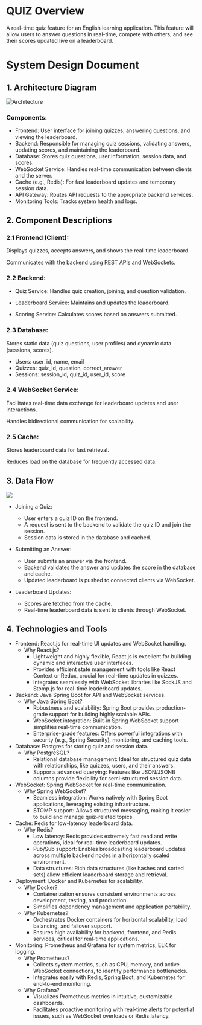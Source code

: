 # QUIZ Overview
A real-time quiz feature for an English learning application. This feature will allow users to answer questions in real-time, compete with others, and see their scores updated live on a leaderboard.

# System Design Document
## 1. Architecture Diagram

![Architecture](docs/Architecture.svg)

### Components:
- Frontend: User interface for joining quizzes, answering questions, and viewing the leaderboard.
- Backend: Responsible for managing quiz sessions, validating answers, updating scores, and maintaining the leaderboard.
- Database: Stores quiz questions, user information, session data, and scores.
- WebSocket Service: Handles real-time communication between clients and the server.
- Cache (e.g., Redis): For fast leaderboard updates and temporary session data.
- API Gateway: Routes API requests to the appropriate backend services.
- Monitoring Tools: Tracks system health and logs.

## 2. Component Descriptions
### 2.1 Frontend (Client):

Displays quizzes, accepts answers, and shows the real-time leaderboard.

Communicates with the backend using REST APIs and WebSockets.

### 2.2 Backend:

- Quiz Service: Handles quiz creation, joining, and question validation.

- Leaderboard Service: Maintains and updates the leaderboard.

- Scoring Service: Calculates scores based on answers submitted.

### 2.3 Database:

Stores static data (quiz questions, user profiles) and dynamic data (sessions, scores).

- Users: user_id, name, email
- Quizzes: quiz_id, question, correct_answer
- Sessions: session_id, quiz_id, user_id, score
### 2.4 WebSocket Service:

Facilitates real-time data exchange for leaderboard updates and user interactions.

Handles bidirectional communication for scalability.

### 2.5 Cache:

Stores leaderboard data for fast retrieval.

Reduces load on the database for frequently accessed data.

## 3. Data Flow
![](docs/DataFlow.svg)

- Joining a Quiz:
  - User enters a quiz ID on the frontend.
  - A request is sent to the backend to validate the quiz ID and join the session.
  - Session data is stored in the database and cached.

- Submitting an Answer:
  - User submits an answer via the frontend.
  - Backend validates the answer and updates the score in the database and cache.
  - Updated leaderboard is pushed to connected clients via WebSocket.

- Leaderboard Updates:
  - Scores are fetched from the cache.
  - Real-time leaderboard data is sent to clients through WebSocket.

## 4. Technologies and Tools
- Frontend: React.js for real-time UI updates and WebSocket handling.
  - Why React.js?
    - Lightweight and highly flexible, React.js is excellent for building dynamic and interactive user interfaces.
    - Provides efficient state management with tools like React Context or Redux, crucial for real-time updates in quizzes.
    - Integrates seamlessly with WebSocket libraries like SockJS and Stomp.js for real-time leaderboard updates.
- Backend: Java Spring Boot for API and WebSocket services.
  - Why Java Spring Boot?
    - Robustness and scalability: Spring Boot provides production-grade support for building highly scalable APIs.
    - WebSocket integration: Built-in Spring WebSocket support simplifies real-time communication.
    - Enterprise-grade features: Offers powerful integrations with security (e.g., Spring Security), monitoring, and caching tools.
- Database: Postgres for storing quiz and session data.
  - Why PostgreSQL?
    - Relational database management: Ideal for structured quiz data with relationships, like quizzes, users, and their answers.
    - Supports advanced querying: Features like JSON/JSONB columns provide flexibility for semi-structured session data.
- WebSocket: Spring WebSocket for real-time communication.
  - Why Spring WebSocket?
    - Seamless integration: Works natively with Spring Boot applications, leveraging existing infrastructure.
    - STOMP support: Allows structured messaging, making it easier to build and manage quiz-related topics.
- Cache: Redis for low-latency leaderboard data.
  - Why Redis?
    - Low latency: Redis provides extremely fast read and write operations, ideal for real-time leaderboard updates.
    - Pub/Sub support: Enables broadcasting leaderboard updates across multiple backend nodes in a horizontally scaled environment.
    - Data structures: Rich data structures (like hashes and sorted sets) allow efficient leaderboard storage and retrieval.
- Deployment: Docker and Kubernetes for scalability.
  - Why Docker?
    - Containerization ensures consistent environments across development, testing, and production.
    - Simplifies dependency management and application portability.
  - Why Kubernetes?
    - Orchestrates Docker containers for horizontal scalability, load balancing, and failover support.
    - Ensures high availability for backend, frontend, and Redis services, critical for real-time applications.
- Monitoring: Prometheus and Grafana for system metrics, ELK for logging.
  - Why Prometheus?
    - Collects system metrics, such as CPU, memory, and active WebSocket connections, to identify performance bottlenecks.
    - Integrates easily with Redis, Spring Boot, and Kubernetes for end-to-end monitoring.
  - Why Grafana?
    - Visualizes Prometheus metrics in intuitive, customizable dashboards.
    - Facilitates proactive monitoring with real-time alerts for potential issues, such as WebSocket overloads or Redis latency.
